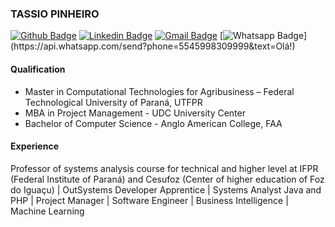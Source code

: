 ### TASSIO PINHEIRO

[![Github Badge](https://img.shields.io/badge/-Github-000?style=flat-square&logo=Github&logoColor=white&link=https://github.com/tascarpin)](https://github.com/tascarpin) [![Linkedin Badge](https://img.shields.io/badge/-LinkedIn-blue?style=flat-square&logo=Linkedin&logoColor=white&link=https://www.linkedin.com/in/tassio-pinheiro-a8abb736/)](https://www.linkedin.com/in/tassio-pinheiro-a8abb736/) [![Gmail Badge](https://img.shields.io/badge/-Gmail-c14438?style=flat-square&logo=Gmail&logoColor=white&link=mailto:malone.pinheiro.tassio@gmail.com)](mailto:pinheiro.tassio@gmail.com) [![Whatsapp Badge](https://img.shields.io/badge/-Whatsapp-4CA143?style=flat-square&labelColor=4CA143&logo=whatsapp&logoColor=white&link=https://api.whatsapp.com/send?phone=5545998309999&text=Olá!)](https://api.whatsapp.com/send?phone=5545998309999&text=Olá!)

#### Qualification

- Master in Computational Technologies for Agribusiness – Federal Technological University of Paraná, UTFPR
- MBA in Project Management - UDC University Center
- Bachelor of Computer Science - Anglo American College, FAA

#### Experience

Professor of systems analysis course for technical and higher level at IFPR (Federal Institute of Paraná) and Cesufoz (Center of higher education of Foz do Iguaçu) | OutSystems Developer Apprentice | Systems Analyst Java and PHP | Project Manager | Software Engineer | Business Intelligence | Machine Learning
